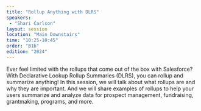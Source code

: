 ```yaml
---
title: "Rollup Anything with DLRS"
speakers:
 - "Shari Carlson"
layout: session
location: "Main Downstairs"
time: "10:25-10:45"
order: "B1b"
edition: "2024"
---
```


Ever feel limited with the rollups that come out of the box with Salesforce? With Declarative Lookup Rollup Summaries (DLRS), you can rollup and summarize anything! In this session, we will talk about what rollups are and why they are important. And we will share examples of rollups to help your users summarize and analyze data for prospect management, fundraising, grantmaking, programs, and more.